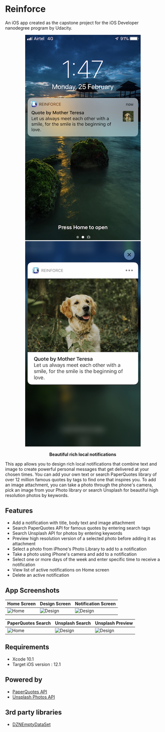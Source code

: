 
# Reinforce
An iOS app created as the capstone project for the iOS Developer nanodegree program by Udacity.

<p align="center">
  <img src="https://github.com/ahsas-sharma/ReinforceCapstone/blob/cb83f1b590e3d2802e124616cb44a61542ade6b1/Screenshots/DevicePreview.jpg">
  <img src="https://github.com/ahsas-sharma/ReinforceCapstone/blob/cb83f1b590e3d2802e124616cb44a61542ade6b1/Screenshots/DevicePreviewBig.jpg">
</p>
<p align="center">
<b>Beautiful rich local notifications</b>
<p>

This app allows you to design rich local notifications that combine text and image to create powerful personal messages that get delivered at your chosen times. You can add your own text or search PaperQuotes library of over 12 million famous quotes by tags to find one that inspires you. To add an image attachment, you can take a photo through the phone's camera, pick an image from your Photo library or search Unsplash for beautiful high resolution photos by keywords. 

## Features
* Add a notification with title, body text and image attachment
* Search PaperQuotes API for famous quotes by entering search tags
* Search Unsplash API for photos by entering keywords
* Preview high resolution version of a selected photo before adding it as attachment
* Select a photo from iPhone's Photo Library to add to a notification
* Take a photo using iPhone's camera and add to a notification
* Select one or more days of the week and enter specific time to receive a notification
* View list of active notifications on Home screen
* Delete an active notification 

## App Screenshots
|Home Screen|Design Screen|Notification Screen|
|--|--|--|
| ![Home](https://github.com/ahsas-sharma/Reinforce/blob/master/Screenshots/Home.jpg) | ![Design](https://github.com/ahsas-sharma/Reinforce/blob/master/Screenshots/Design.jpg) | ![Design](https://github.com/ahsas-sharma/Reinforce/blob/master/Screenshots/NotificationSettings.jpg) |

|PaperQuotes Search|Unsplash Search|Unsplash Preview |
|--|--|--|
| ![Home](https://github.com/ahsas-sharma/Reinforce/blob/master/Screenshots/PaperQuotesSearch.jpg) | ![Design](https://github.com/ahsas-sharma/Reinforce/blob/master/Screenshots/UnsplashSearch.jpg) | ![Design](https://github.com/ahsas-sharma/Reinforce/blob/master/Screenshots/UnsplashPreview.jpg) |

## Requirements
* Xcode 10.1
* Target iOS version : 12.1

## Powered by
* [PaperQuotes API](http://api.paperquotes.com/apiv1/documentation/) 
* [Unsplash Photos API](https://unsplash.com/developers)

## 3rd party libraries
* [DZNEmptyDataSet](https://github.com/dzenbot/DZNEmptyDataSet)
